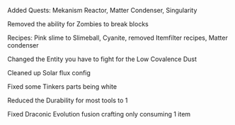 Added Quests: Mekanism Reactor, Matter Condenser, Singularity

Removed the ability for Zombies to break blocks

Recipes: Pink slime to Slimeball, Cyanite, removed Itemfilter recipes, Matter condenser

Changed the Entity you have to fight for the Low Covalence Dust

Cleaned up Solar flux config

Fixed some Tinkers parts being white

Reduced the Durability for most tools to 1

Fixed Draconic Evolution fusion crafting only consuming 1 item
